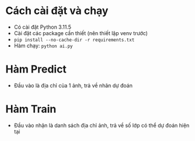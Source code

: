 # Cách cài đặt và chạy
- Có cài đặt Python 3.11.5
- Cài đặt các package cần thiết (nên thiết lập venv trước)
- `pip install --no-cache-dir -r requirements.txt`
- Hàm chạy: `python ai.py`

# Hàm Predict

- Đầu vào là địa chỉ của 1 ảnh, trả về nhãn dự đoán

# Hàm Train

- Đầu vào nhận là danh sách địa chỉ ảnh, trả về số lớp có thể dự đoán hiện tại
